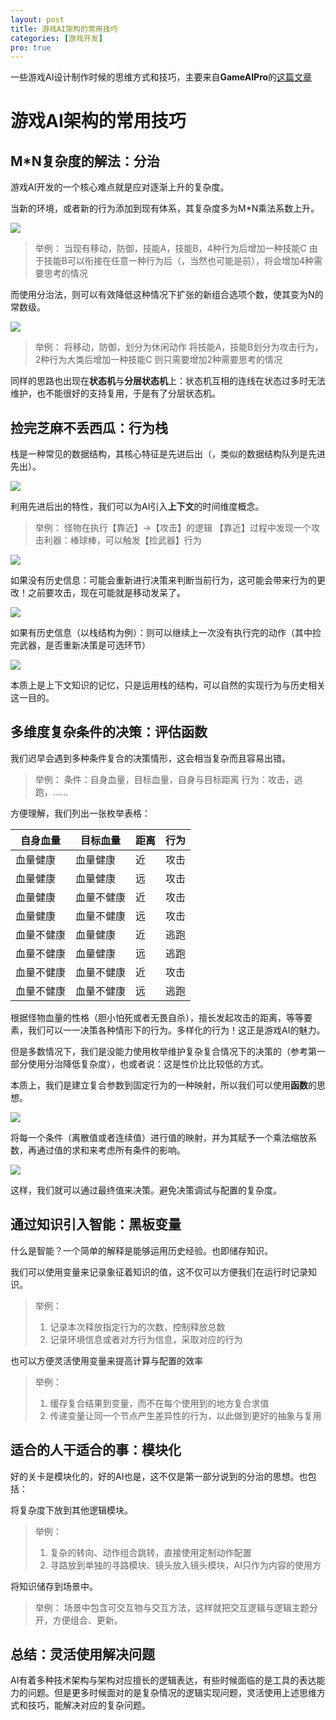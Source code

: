 ```yaml
---
layout: post
title: 游戏AI架构的常用技巧
categories: [游戏开发]
pro: true
---
```



一些游戏AI设计制作时候的思维方式和技巧，主要来自**GameAIPro**的[这篇文章](http://www.gameaipro.com/GameAIPro/GameAIPro_Chapter05_Structural_Architecture_Common_Tricks_of_the_Trade.pdf)


# 游戏AI架构的常用技巧


## M*N复杂度的解法：分治

游戏AI开发的一个核心难点就是应对逐渐上升的复杂度。

当新的环境，或者新的行为添加到现有体系，其复杂度多为M*N乘法系数上升。

![](/assets/img/skill/GameAISkill/1-1.svg)

> 举例：
> 当现有移动，防御，技能A，技能B，4种行为后增加一种技能C
> 由于技能B可以衔接在任意一种行为后（，当然也可能是前），将会增加4种需要思考的情况

而使用分治法，则可以有效降低这种情况下扩张的新组合选项个数，使其变为N的常数级。

![](/assets/img/skill/GameAISkill/1-2.svg)

> 举例：
> 将移动，防御，划分为休闲动作
> 将技能A，技能B划分为攻击行为，2种行为大类后增加一种技能C
> 则只需要增加2种需要思考的情况

同样的思路也出现在**状态机**与**分层状态机**上：状态机互相的连线在状态过多时无法维护，也不能很好的支持复用，于是有了分层状态机。


## 捡完芝麻不丢西瓜：行为栈

栈是一种常见的数据结构，其核心特征是先进后出（，类似的数据结构队列是先进先出）。

![](/assets/img/skill/GameAISkill/2-1.svg)

利用先进后出的特性，我们可以为AI引入**上下文**的时间维度概念。


> 举例：
> 怪物在执行【靠近】->【攻击】的逻辑
> 【靠近】过程中发现一个攻击利器：棒球棒，可以触发【捡武器】行为

![](/assets/img/skill/GameAISkill/2-2.svg)


如果没有历史信息：可能会重新进行决策来判断当前行为，这可能会带来行为的更改！之前要攻击，现在可能就是移动发呆了。

![](/assets/img/skill/GameAISkill/2-3.svg)


如果有历史信息（以栈结构为例）：则可以继续上一次没有执行完的动作（其中捡完武器，是否重新决策是可选环节）

![](/assets/img/skill/GameAISkill/2-4.svg)

本质上是上下文知识的记忆，只是运用栈的结构，可以自然的实现行为与历史相关这一目的。


## 多维度复杂条件的决策：评估函数

我们迟早会遇到多种条件复合的决策情形，这会相当复杂而且容易出错。

> 举例：
> 条件：自身血量，目标血量，自身与目标距离
> 行为：攻击，逃跑，……

方便理解，我们列出一张枚举表格：

| 自身血量   | 目标血量   | 距离 | 行为 |
| ---------- | ---------- | ---- | ---- |
| 血量健康   | 血量健康   | 近   | 攻击 |
| 血量健康   | 血量健康   | 远   | 攻击 |
| 血量健康   | 血量不健康 | 近   | 攻击 |
| 血量健康   | 血量不健康 | 远   | 攻击 |
| 血量不健康 | 血量健康   | 近   | 逃跑 |
| 血量不健康 | 血量健康   | 远   | 逃跑 |
| 血量不健康 | 血量不健康 | 近   | 攻击 |
| 血量不健康 | 血量不健康 | 远   | 逃跑 |

根据怪物血量的性格（胆小怕死或者无畏自杀），擅长发起攻击的距离，等等要素，我们可以一一决策各种情形下的行为。多样化的行为！这正是游戏AI的魅力。

但是多数情况下，我们是没能力使用枚举维护复杂复合情况下的决策的（参考第一部分使用分治降低复杂度），也或者说：这是性价比比较低的方式。

本质上，我们是建立复合参数到固定行为的一种映射，所以我们可以使用**函数**的思想。

![](/assets/img/skill/GameAISkill/3-1.svg)


将每一个条件（离散值或者连续值）进行值的映射，并为其赋予一个乘法缩放系数，再通过值的求和来考虑所有条件的影响。

![](/assets/img/skill/GameAISkill/3-2.svg)


这样，我们就可以通过最终值来决策。避免决策调试与配置的复杂度。


## 通过知识引入智能：黑板变量

什么是智能？一个简单的解释是能够运用历史经验。也即储存知识。

我们可以使用变量来记录象征着知识的值，这不仅可以方便我们在运行时记录知识。

> 举例：
>
> 1. 记录本次释放指定行为的次数，控制释放总数
> 2. 记录环境信息或者对方行为信息，采取对应的行为

也可以方便灵活使用变量来提高计算与配置的效率

> 举例：
>
> 1. 缓存复合结果到变量，而不在每个使用到的地方复合求值
> 2. 传递变量让同一个节点产生差异性的行为，以此做到更好的抽象与复用
>


## 适合的人干适合的事：模块化

好的关卡是模块化的，好的AI也是，这不仅是第一部分说到的分治的思想。也包括：

将复杂度下放到其他逻辑模块。

> 举例：
>
> 1. 复杂的转向、动作组合跳转，直接使用定制动作配置
> 2. 寻路放到单独的寻路模块、镜头放入镜头模块，AI只作为内容的使用方


将知识储存到场景中。

> 举例：
> 场景中包含可交互物与交互方法，这样就把交互逻辑与逻辑主题分开，方便组合、更新。


## 总结：灵活使用解决问题

AI有着多种技术架构与架构对应擅长的逻辑表达，有些时候面临的是工具的表达能力的问题。但是更多时候面对的是复杂情况的逻辑实现问题，灵活使用上述思维方式和技巧，能解决对应的复杂问题。
